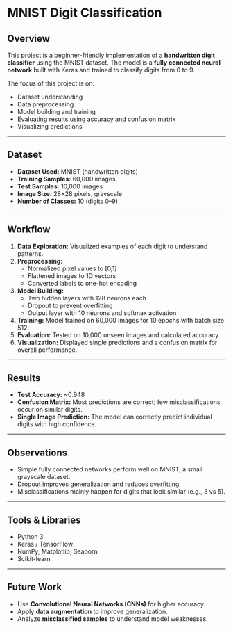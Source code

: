 # MNIST Digit Classification

## Overview
This project is a beginner-friendly implementation of a **handwritten digit classifier** using the MNIST dataset. The model is a **fully connected neural network** built with Keras and trained to classify digits from 0 to 9. 

The focus of this project is on:
- Dataset understanding
- Data preprocessing
- Model building and training
- Evaluating results using accuracy and confusion matrix
- Visualizing predictions

---

## Dataset
- **Dataset Used:** MNIST (handwritten digits)  
- **Training Samples:** 60,000 images  
- **Test Samples:** 10,000 images  
- **Image Size:** 28×28 pixels, grayscale  
- **Number of Classes:** 10 (digits 0–9)  

---

## Workflow
1. **Data Exploration:** Visualized examples of each digit to understand patterns.  
2. **Preprocessing:** 
   - Normalized pixel values to [0,1]  
   - Flattened images to 1D vectors  
   - Converted labels to one-hot encoding  
3. **Model Building:**  
   - Two hidden layers with 128 neurons each  
   - Dropout to prevent overfitting  
   - Output layer with 10 neurons and softmax activation  
4. **Training:** Model trained on 60,000 images for 10 epochs with batch size 512.  
5. **Evaluation:** Tested on 10,000 unseen images and calculated accuracy.  
6. **Visualization:** Displayed single predictions and a confusion matrix for overall performance.

---

## Results
- **Test Accuracy:** ~0.948 
- **Confusion Matrix:** Most predictions are correct; few misclassifications occur on similar digits.  
- **Single Image Prediction:** The model can correctly predict individual digits with high confidence.  

---

## Observations
- Simple fully connected networks perform well on MNIST, a small grayscale dataset.  
- Dropout improves generalization and reduces overfitting.  
- Misclassifications mainly happen for digits that look similar (e.g., 3 vs 5).  

---

## Tools & Libraries
- Python 3  
- Keras / TensorFlow  
- NumPy, Matplotlib, Seaborn  
- Scikit-learn  

---

## Future Work
- Use **Convolutional Neural Networks (CNNs)** for higher accuracy.  
- Apply **data augmentation** to improve generalization.  
- Analyze **misclassified samples** to understand model weaknesses.

